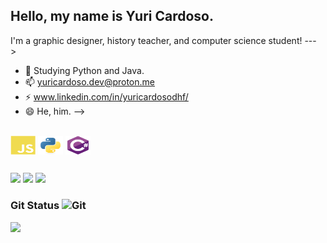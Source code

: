 ## Hello, my name is Yuri Cardoso. 
I'm a graphic designer, history teacher, and computer science student!
--->
- 🔭 Studying Python and Java.
- 📫 yuricardoso.dev@proton.me
- ⚡ www.linkedin.com/in/yuricardosodhf/
- 😄 He, him.
-->
<div style="display: inline_block"><br>
  <img align="center" alt="Yuri-Js" height="30" width="40" src="https://raw.githubusercontent.com/devicons/devicon/master/icons/javascript/javascript-plain.svg">
  <img align="center" alt="Yuri-Python" height="30" width="40" src="https://raw.githubusercontent.com/devicons/devicon/master/icons/python/python-original.svg">
  <img align="center" alt="Yuri-Csharp" height="30" width="40" src="https://raw.githubusercontent.com/devicons/devicon/master/icons/csharp/csharp-original.svg">
</div>


  
  ##
 
<div>   
  <a href="https://www.instagram.com/apyuricardoso/" target="_blank"><img src="https://img.shields.io/badge/-Instagram-%23E4405F?style=for-the-badge&logo=instagram&logoColor=white" target="_blank"></a> 	
  <a href = "mailto:yuricardoso.dev@proton.me"><img src="https://img.shields.io/badge/-Email-%23333?style=for-the-badge&logo=gmail&logoColor=white" target="_blank"></a>
  <a href="https://www.linkedin.com/in/yuricardosodhf/" target="_blank"><img src="https://img.shields.io/badge/-LinkedIn-%230077B5?style=for-the-badge&logo=linkedin&logoColor=white" target="_blank"></a>   
</div>

 ### Git Status <img src="https://media.giphy.com/media/W5eoZHPpUx9sapR0eu/giphy.gif" width=30 alt="Git"/>
<p align='left' gap='30px'>
  <a><img src="https://github-readme-stats.vercel.app/api?username=DevYuriCardoso&show_icons=true&count_private=true&theme=dark" width=380></a>
  
</p>
